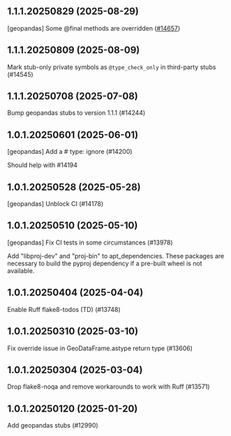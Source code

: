 ## 1.1.1.20250829 (2025-08-29)

[geopandas] Some @final methods are overridden ([#14657](https://github.com/python/typeshed/pull/14657))

## 1.1.1.20250809 (2025-08-09)

Mark stub-only private symbols as `@type_check_only` in third-party stubs (#14545)

## 1.1.1.20250708 (2025-07-08)

Bump geopandas stubs to version 1.1.1 (#14244)

## 1.0.1.20250601 (2025-06-01)

[geopandas] Add a # type: ignore (#14200)

Should help with #14194

## 1.0.1.20250528 (2025-05-28)

[geopandas] Unblock CI (#14178)

## 1.0.1.20250510 (2025-05-10)

[geopandas] Fix CI tests in some circumstances (#13978)

Add "libproj-dev" and "proj-bin" to apt_dependencies.
These packages are necessary to build the pyproj
dependency if a pre-built wheel is not available.

## 1.0.1.20250404 (2025-04-04)

Enable Ruff flake8-todos (TD) (#13748)

## 1.0.1.20250310 (2025-03-10)

Fix override issue in GeoDataFrame.astype return type (#13606)

## 1.0.1.20250304 (2025-03-04)

Drop flake8-noqa and remove workarounds to work with Ruff (#13571)

## 1.0.1.20250120 (2025-01-20)

Add geopandas stubs (#12990)

